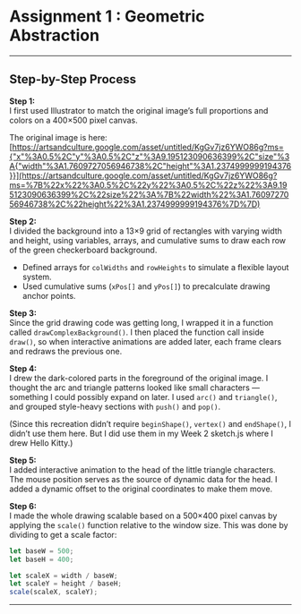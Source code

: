 # Assignment 1 : Geometric Abstraction

---

## Step-by-Step Process

**Step 1:**  
I first used Illustrator to match the original image’s full proportions and colors on a 400×500 pixel canvas.

The original image is here:  
[https://artsandculture.google.com/asset/untitled/KgGv7jz6YWO86g?ms={"x"%3A0.5%2C"y"%3A0.5%2C"z"%3A9.195123090636399%2C"size"%3A{"width"%3A1.7609727056946738%2C"height"%3A1.2374999999194376}}](https://artsandculture.google.com/asset/untitled/KgGv7jz6YWO86g?ms=%7B%22x%22%3A0.5%2C%22y%22%3A0.5%2C%22z%22%3A9.195123090636399%2C%22size%22%3A%7B%22width%22%3A1.7609727056946738%2C%22height%22%3A1.2374999999194376%7D%7D)

**Step 2:**  
I divided the background into a 13×9 grid of rectangles with varying width and height, using variables, arrays, and cumulative sums to draw each row of the green checkerboard background.

- Defined arrays for `colWidths` and `rowHeights` to simulate a flexible layout system.
- Used cumulative sums (`xPos[]` and `yPos[]`) to precalculate drawing anchor points.

**Step 3:**  
Since the grid drawing code was getting long, I wrapped it in a function called `drawComplexBackground()`. I then placed the function call inside `draw()`, so when interactive animations are added later, each frame clears and redraws the previous one.

**Step 4:**  
I drew the dark-colored parts in the foreground of the original image. I thought the arc and triangle patterns looked like small characters — something I could possibly expand on later. I used `arc()` and `triangle()`, and grouped style-heavy sections with `push()` and `pop()`.

(Since this recreation didn’t require `beginShape()`, `vertex()` and `endShape()`, I didn’t use them here. But I did use them in my Week 2 sketch.js where I drew Hello Kitty.)

**Step 5:**  
I added interactive animation to the head of the little triangle characters. The mouse position serves as the source of dynamic data for the head. I added a dynamic offset to the original coordinates to make them move.

**Step 6:**  
I made the whole drawing scalable based on a 500×400 pixel canvas by applying the `scale()` function relative to the window size. This was done by dividing to get a scale factor:

```js
let baseW = 500;
let baseH = 400;

let scaleX = width / baseW;
let scaleY = height / baseH;
scale(scaleX, scaleY);
```

---
